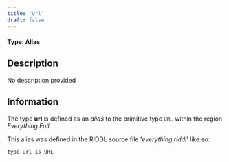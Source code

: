 ```yaml
---
title: "Url"
draft: false
---
```


#### Type: Alias

## Description
No description provided

## Information
The type **url** is defined as an _alias_ to the primitive type `URL` within the region _Everything.Full_.

This alias was defined in the RIDDL source file '_everything.riddl_' like so:
```riddl
type url is URL
```

